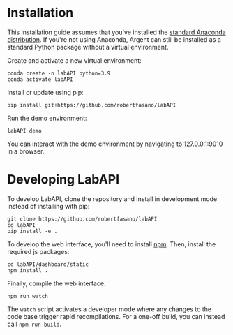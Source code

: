 # Installation
This installation guide assumes that you've installed the [standard Anaconda distribution](https://www.anaconda.com/products/individual]). If you're not using Anaconda, Argent can still be installed as a standard Python package without a virtual environment.

Create and activate a new virtual environment:

```
conda create -n labAPI python=3.9
conda activate labAPI
```

Install or update using pip:

```pip install git+https://github.com/robertfasano/labAPI```

Run the demo environment:

```
labAPI demo
```

You can interact with the demo environment by navigating to 127.0.0.1:9010 in a browser.

# Developing LabAPI
To develop LabAPI, clone the repository and install in development mode instead of installing with pip:
```
git clone https://github.com/robertfasano/labAPI
cd labAPI
pip install -e .
```
To develop the web interface, you'll need to install [npm](https://www.npmjs.com/). Then, install the required js packages:
```
cd labAPI/dashboard/static
npm install .
```
Finally, compile the web interface:
```
npm run watch
```
The ```watch``` script activates a developer mode where any changes to the code base trigger rapid recompilations. For a one-off build, you can instead call ```npm run build```.


